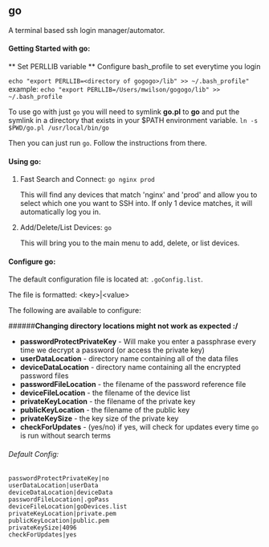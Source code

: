 ## go
A terminal based ssh login manager/automator.

#### Getting Started with go:

** Set PERLLIB variable **
Configure bash_profile to set everytime you login

`echo "export PERLLIB=<directory of gogogo>/lib" >> ~/.bash_profile"`
example: `echo "export PERLLIB=/Users/mwilson/gogogo/lib" >> ~/.bash_profile`

To use go with just `go` you will need to symlink **go.pl** to **go** and put the symlink in a directory that exists in your $PATH environment variable.
`ln -s $PWD/go.pl /usr/local/bin/go`

Then you can just run `go`. Follow the instructions from there.


#### Using go:

1. Fast Search and Connect: `go nginx prod`

	This will find any devices that match 'nginx' and 'prod' and allow you to select which one you want to SSH into. If only 1 device matches, it will automatically log you in.

2. Add/Delete/List Devices: `go`

	This will bring you to the main menu to add, delete, or list devices.


#### Configure go:

The default configuration file is located at: `.goConfig.list`.

The file is formatted: \<key>|\<value>

The following are available to configure:

######**Changing directory locations might not work as expected :/**
* **passwordProtectPrivateKey** - Will make you enter a passphrase every time we decrypt a password (or access the private key)
* **userDataLocation** - directory name containing all of the data files
* **deviceDataLocation** - directory name containing all the encrypted password files
* **passwordFileLocation** - the filename of the password reference file
* **deviceFileLocation** - the filename of the device list
* **privateKeyLocation** - the filename of the private key
* **publicKeyLocation** - the filename of the public key
* **privateKeySize** - the key size of the private key
* **checkForUpdates** - (yes/no) if yes, will check for updates every time `go` is run without search terms

###### Default Config:
```
passwordProtectPrivateKey|no
userDataLocation|userData
deviceDataLocation|deviceData
passwordFileLocation|.goPass
deviceFileLocation|goDevices.list
privateKeyLocation|private.pem
publicKeyLocation|public.pem
privateKeySize|4096
checkForUpdates|yes
```